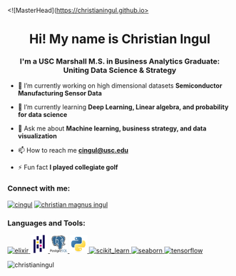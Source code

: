 
<![MasterHead](https://christianingul.github.io>

<h1 align="center">Hi! My name is Christian Ingul</h1>
<h3 align="center">I'm a USC Marshall M.S. in Business Analytics Graduate: Uniting Data Science & Strategy</h3>


- 🔭 I’m currently working on high dimensional datasets **Semiconductor Manufacturing Sensor Data**

- 🌱 I’m currently learning **Deep Learning, Linear algebra, and probability for data science**

- 💬 Ask me about **Machine learning, business strategy, and data visualization**

- 📫 How to reach me **cingul@usc.edu**

- ⚡ Fun fact **I played collegiate golf**

<h3 align="left">Connect with me:</h3>
<p align="left">
<a href="https://linkedin.com/in/cingul" target="blank"><img align="center" src="https://raw.githubusercontent.com/rahuldkjain/github-profile-readme-generator/master/src/images/icons/Social/linked-in-alt.svg" alt="cingul" height="30" width="40" /></a>
<a href="https://www.youtube.com/c/christian magnus ingul" target="blank"><img align="center" src="https://raw.githubusercontent.com/rahuldkjain/github-profile-readme-generator/master/src/images/icons/Social/youtube.svg" alt="christian magnus ingul" height="30" width="40" /></a>
</p>

<h3 align="left">Languages and Tools:</h3>
<p align="left"> <a href="https://elixir-lang.org" target="_blank" rel="noreferrer"> <img src="https://www.vectorlogo.zone/logos/elixir-lang/elixir-lang-icon.svg" alt="elixir" width="40" height="40"/> </a> <a href="https://pandas.pydata.org/" target="_blank" rel="noreferrer"> <img src="https://raw.githubusercontent.com/devicons/devicon/2ae2a900d2f041da66e950e4d48052658d850630/icons/pandas/pandas-original.svg" alt="pandas" width="40" height="40"/> </a> <a href="https://www.postgresql.org" target="_blank" rel="noreferrer"> <img src="https://raw.githubusercontent.com/devicons/devicon/master/icons/postgresql/postgresql-original-wordmark.svg" alt="postgresql" width="40" height="40"/> </a> <a href="https://www.python.org" target="_blank" rel="noreferrer"> <img src="https://raw.githubusercontent.com/devicons/devicon/master/icons/python/python-original.svg" alt="python" width="40" height="40"/> </a> <a href="https://scikit-learn.org/" target="_blank" rel="noreferrer"> <img src="https://upload.wikimedia.org/wikipedia/commons/0/05/Scikit_learn_logo_small.svg" alt="scikit_learn" width="40" height="40"/> </a> <a href="https://seaborn.pydata.org/" target="_blank" rel="noreferrer"> <img src="https://seaborn.pydata.org/_images/logo-mark-lightbg.svg" alt="seaborn" width="40" height="40"/> </a> <a href="https://www.tensorflow.org" target="_blank" rel="noreferrer"> <img src="https://www.vectorlogo.zone/logos/tensorflow/tensorflow-icon.svg" alt="tensorflow" width="40" height="40"/> </a> </p>

<p><img align="center" src="https://github-readme-stats.vercel.app/api/top-langs?username=christianingul&show_icons=true&locale=en&layout=compact" alt="christianingul" /></p>

